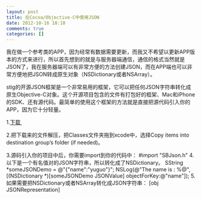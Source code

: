 ```yaml
---
layout: post
title: 在Cocoa/Objective-C中使用JSON
date: 2012-10-16 18:10
comments: true
categories: []
---
```

我在做一个参考类的APP，因为经常有数据需要更新，而我又不希望以更新APP版本的方式来进行，所以首先想到的就是与服务器端通信，通信的格式当然就是JSON了，我在服务器端可以有非常方便的方法创建JSON，而在APP端也可以非常方便地把JSON转成原生对象（NSDictionary或者NSArray）。

stig的开源JSON框架是一个非常易用的框架，它可以把任何JSON字符串转化成原生Objective-C对象。这个开源项目包含的文件有打包好的框架、Mac和iPhone的SDK、还有源代码。最简单的使用这个框架的方法就是直接把源代码引入你的APP，因为它十分轻量。

1.<a href="https://github.com/stig/json-framework">下载 </a>

2.把下载来的文件解压，把Classes文件夹拖到xcode中，选择Copy items into destination group’s folder (if needed)。

3.源码引入你的项目中后，你需要import到你的代码中：
		#import "SBJson.h"
4.以下是一个有名值对的JSON字符串，所以转化成了NSDictionary。
		SString *someJSONDemo = @"{\"name\":\"yuguo\"}";
		NSLog(@"The name is : %@",[(NSDictionary *)[someJSONDemo JSONValue] objectForKey:@"name"]);
5.如果需要把NSDictionary或者NSArray转化成JSON字符串：
		[obj JSONRepresentation]

